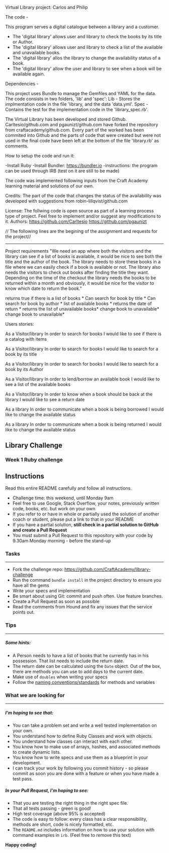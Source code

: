Virtual Library project: Carlos and Philip

The code - 

This program serves a digital catalogue between a library and a customer.

- The 'digital library' allows user and library to check the books by its title or         Author.
- The 'digital library' allows user and library to check a list of the available and       unavailable books.
- The 'digital library' allos the library to change the availability status of a book.
- The 'digital library' allow the user and library to see when a book will be available    again.

Dependencies - 

This project uses Bundle to manage the Gemfiles and YAML for the data.
The code consists in two folders, 'lib' and 'spec':
Lib - Stores the implmentation code in the file 'library, and the data 'data.yml'.
Spec - Contains the test for the implementation code in the 'library_spec.rb'.

The Virtual Library has been developed and stored Github. Carltesio/github.com and pgaunizt/github.com have forked the repository from craftacademy/github.com.
Every part of the worked has been commited into Github and the parts of code that were created but were not used in the final code have been left at the bottom of the file 'library.rb' as comments.

How to setup the code and run it:

-Install Ruby
-Install Bundler: https://bundler.io
-instructions: the program can be used through IRB (test on it are still to be made)

The code was implemented following inputs from the Craft Academy learning material and  solutions of our own.

Credits: The part of the code that changes the status of the availability was developed           with suggestions from robin-lillqvist/github.com

License: The follwing code is open source as part of a learning process type of project. Feel free to implement and/or suggest any modifications to it.
Authors: https://github.com/Carltesio https://github.com/pgaunizt




// The following lines are the begining of the assignment and requests for the project//


*****************************************************************************************







Project requirements
"We need an app where both the visitors and the library can see if a list of books is available, it would be nice to see both the title and the author of the book. The library needs to store these books in a file where we can easily check if a book is available or not. The library also needs the visitors to check out books after finding the title they want. Depending on the time of the checkout the library needs the books to be returned within a month and obviously, it would be nice for the visitor to know which date to return the book."

returns true if there is a list of books *
  Can search for book by title *
  Can search for book by author *
  list of available books *
  returns the date of return *
  returns the list of unavailable books*
  change book to unavailable*
  change book to unavailable*

Users stories:

As a Visitor/library
In order to search for books 
I would like to see if there is a catalog with items

As a Visitor/library
In order to search for books
I would like to search for a book by its title

As a Visitor/library
In order to search for books
I would like to search for a book by its Author

As a Visitor/library
In order to lend/borrow an available book
I would like to see a list of the available books

As a Visitor/library
In order to know when a book should be back at the library
I would like to see a return date

As a library
In order to communicate when a book is being borrowed
I would like to change the available status

As a library
In order to communicate when a book is being returned
I would like to change the available status














## Library Challenge
### Week 1 Ruby challenge

Instructions
-------
Read this entire README carefully and follow all instructions.

* Challenge time: this weekend, until Monday 9am
* Feel free to use Google, Stack Overflow, your notes, previously written code, books, etc. but work on your own
* If you refer to or have in whole or partially used the solution of another coach or student, please put a link to that in your README
* If you have a partial solution, **still check in a partial solution to GitHub and create a Pull Request**
* You must submit a Pull Request to this repository with your code by 9.30am Monday morning - before the stand-up


### Tasks
----

* Fork the challenge repo: https://github.com/CraftAcademy/library-challenge
* Run the command `bundle install` in the project directory to ensure you have all the gems
* Write your specs and implementation
* Be smart about using Git: commit and push often. Use feature branches.
* Create a Pull Request as soon as possible
* Read the comments from Hound and fix any issues that the service points out.

### Tips
----

##### Some hints:
  * A Person needs to have a list of books that he currently has in his possession. That list needs to include the return date.
  * The return date can be calculated using the `Date` object. Out of the box, there are methods you can use to add days to the current date.
  * Make use of `doubles` when writing your specs
  * Follow the [naming conventions/standards](https://craftacademy.gitbooks.io/coding-as-a-craft/content/extras/naming_standards.html) for methods and variables

### What we are looking for
----
##### I'm hoping to see that:
* You can take a problem set and write a well tested implementation on your own.
* You understand how to define Ruby Classes and work with objects.
* You understand how classes can interact with each other.
* You know how to make use of arrays, hashes, and associated methods to create dynamic lists.
* You know how to write specs and use them as a blueprint in your development.
* I can track your work by following you commit history - so please commit as soon you are done with a feature or when you have made a test pass.

##### In your Pull Request, I'm hoping to see:
* That you are testing the right thing in the right spec file.
* That all tests passing - green is good!
* High test coverage (above 95% is accepted)
* The code is easy to follow: every class has a clear responsibility, methods are short, code is nicely formatted, etc.
* The `README.md` includes information on how to use your solution with command examples in `irb`. (Feel free to remove this text)


**Happy coding!**
